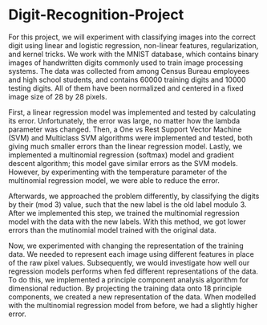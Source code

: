 # Digit-Recognition-Project

For this project, we will experiment with classifying images into the correct digit using linear and logistic regression, non-linear features, regularization, and kernel tricks. We work with the MNIST database, which contains binary images of handwritten digits commonly used to train image processing systems. The data was collected from among Census Bureau employees and high school students, and contains 60000 training digits and 10000 testing digits. All of them have been normalized and centered in a fixed image size of 28 by 28 pixels. 

First, a linear regression model was implemented and tested by calculating its error. Unfortunately, the error was large, no matter how the lambda parameter was changed. Then, a One vs Rest Support Vector Machine (SVM) and Multiclass SVM algorithms were implemented and tested, both giving much smaller errors than the linear regression model. Lastly, we implemented a multinomial regression (softmax) model and gradient descent algorithm; this model gave similar errors as the SVM models. However, by experimenting with the temperature parameter of the multinomial regression model, we were able to reduce the error. 

Afterwards, we approached the problem differently, by classifying the digits by their (mod 3) value, such that the new label is the old label modulo 3. After we implemented this step, we trained the multinomial regression model with the data with the new labels. With this method, we got lower errors than the mutinomial model trained with the original data. 

Now, we experimented with changing the representation of the training data. We needed to represent each image using different features in place of the raw pixel values. Subsequently, we would investigate how well our regression models performs when fed different representations of the data. To do this, we implemented a principle component analysis algorithm for dimensional reduction. By projecting the training data onto 18 principle components, we created a new representation of the data. When modelled with the multinomial regression model from before, we had a slightly higher error. 
